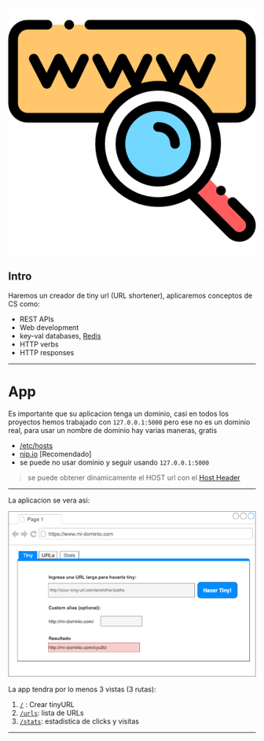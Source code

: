 
![lmm](img/logo.png)




## Intro
Haremos un creador de tiny url (URL shortener), aplicaremos conceptos de CS como:

- REST APIs
- Web development
- key-val databases, [Redis](https://redis.io/topics/introduction)
- HTTP verbs
- HTTP responses



---
# App

Es importante que su aplicacion tenga un dominio, casi en todos los proyectos hemos trabajado con `127.0.0.1:5000` pero ese no es un dominio real, para usar un nombre de dominio hay varias maneras, gratis

- [/etc/hosts](https://support.acquia.com/hc/en-us/articles/360004175973-Using-an-etc-hosts-file-for-custom-domains-during-development#:~:text=The%20%2Fetc%2Fhosts%20file%20contains,before%20making%20a%20website%20live.)
- [nip.io](https://nip.io/) [Recomendado]
- se puede no usar dominio y seguir usando `127.0.0.1:5000`

> se puede obtener dinamicamente el HOST url con el [Host Header](https://stackoverflow.com/questions/43156023/what-is-http-host-header)


---
La aplicacion se vera asi:


![1](img/mock1.png)

La app tendra por lo menos 3 vistas (3 rutas):

1. [`/`](/tiny-urls) : Crear tinyURL
2. [`/urls`](/url-list): lista de URLs
3. [`/stats`](/stats): estadistica de clicks y visitas




---

